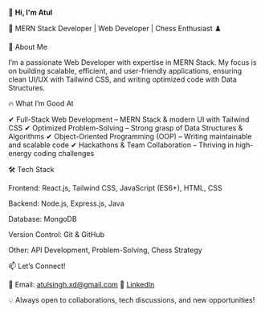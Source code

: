 👋 **Hi, I'm Atul**

🚀 MERN Stack Developer | Web Developer | Chess Enthusiast ♟️

🔹 About Me

I’m a passionate Web Developer with expertise in MERN Stack. My focus is on building scalable, efficient, and user-friendly applications, ensuring clean UI/UX with Tailwind CSS, and writing optimized code with Data Structures.


🔥 What I’m Good At

✔ Full-Stack Web Development – MERN Stack & modern UI with Tailwind CSS
✔ Optimized Problem-Solving – Strong grasp of Data Structures & Algorithms
✔ Object-Oriented Programming (OOP) – Writing maintainable and scalable code
✔ Hackathons & Team Collaboration – Thriving in high-energy coding challenges

🛠️ Tech Stack

Frontend: React.js, Tailwind CSS, JavaScript (ES6+), HTML, CSS

Backend: Node.js, Express.js, Java

Database: MongoDB

Version Control: Git & GitHub

Other: API Development, Problem-Solving, Chess Strategy


📫 Let’s Connect!

📩 Email: atulsingh.xd@gmail.com 
🔗 [LinkedIn](linkedin.com/in/atulsinghxd/)

💡 Always open to collaborations, tech discussions, and new opportunities!

